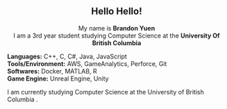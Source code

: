 <div align="center">
    <h2> 
        Hello Hello!
    </h2>
</div>

<div align="center">
    <p> My name is <b>Brandon Yuen</b> <br> I am a 3rd year student studying Computer Science at the <b>University Of British Columbia</b> </p>
</div>

<div>
    <p> <b>Languages:</b> C++, C, C#, Java, JavaScript <br> <b>Tools/Environment:</b> AWS, GameAnalytics, Perforce, Git <br> <b>Softwares:</b> Docker, MATLAB, R <br> <b>Game Engine:</b> Unreal Engine, Unity</p>
</div>

<div>
    <p> I am currently studying Computer Science at the University of British Columbia </b>.
</div>

<br>


<!--
**byuen88/byuen88** is a ✨ _special_ ✨ repository because its `README.md` (this file) appears on your GitHub profile.

Here are some ideas to get you started:

- 🔭 I’m currently working on ...
- 🌱 I’m currently learning ...
- 👯 I’m looking to collaborate on ...
- 🤔 I’m looking for help with ...
- 💬 Ask me about ...
- 📫 How to reach me: ...
- 😄 Pronouns: ...
- ⚡ Fun fact: ...
-->
